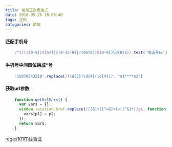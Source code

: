 ```yaml
---
title: 常用正则表达式
date: 2016-05-26 10:05:40
tags: 正则
categories: 前端
---
```

#### 匹配手机号
```javascript
    /^1((3[0-9]|4[57]|5[0-35-9]|7[0678]|8[0-9])\d{8}$)/.test('电话号码')
```
#### 手机号中间四位换成*号
```javascript
    '15876543210'.replace(/(\d{3})\d{4}(\d{4})/, "$1****$2")
```
#### 获取url参数
```javascript
    function getUrlVars() {
      var vars = {};
      window.location.href.replace(/[?&]+([^=&]+)=([^&]*)/gi, function(match, p1, p2) {
        vars[p1] = p2;
      });
      return vars;
    }
```
[regex101在线验证](https://regex101.com/)
